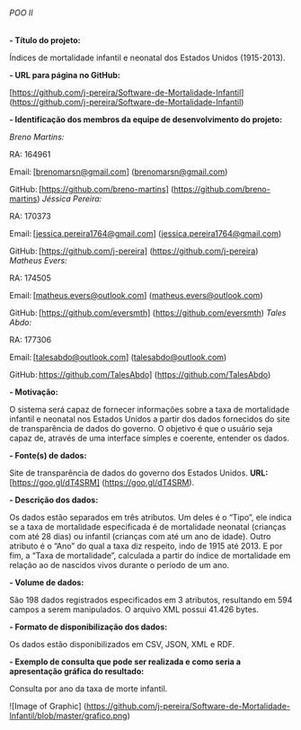 ###### POO II 

 

**- Título do projeto:** 

Índices de mortalidade infantil e neonatal dos Estados Unidos (1915-2013). 

 
**- URL para página no GitHub:** 

[https://github.com/j-pereira/Software-de-Mortalidade-Infantil] (https://github.com/j-pereira/Software-de-Mortalidade-Infantil) 

 
**- Identificação dos membros da equipe de desenvolvimento do projeto:** 

*Breno Martins:* 

RA: 164961  

Email: [brenomarsn@gmail.com] (brenomarsn@gmail.com) 

GitHub: [https://github.com/breno-martins] (https://github.com/breno-martins) 
*Jéssica Pereira:* 

RA: 170373 

Email: [jessica.pereira1764@gmail.com] (jessica.pereira1764@gmail.com) 

GitHub: [https://github.com/j-pereira] (https://github.com/j-pereira) 
 *Matheus Evers:* 

RA: 174505 

Email: [matheus.evers@outlook.com] (matheus.evers@outlook.com) 

GitHub: [https://github.com/eversmth] (https://github.com/eversmth) 
*Tales Abdo:* 

RA: 177306 

Email: [talesabdo@outlook.com] (talesabdo@outlook.com) 

GitHub: https://github.com/TalesAbdo] (https://github.com/TalesAbdo) 

 
**- Motivação:** 

O sistema será capaz de fornecer informações sobre a taxa de mortalidade infantil e neonatal nos Estados Unidos a partir dos dados fornecidos do site de transparência de dados do governo. O objetivo é que o usuário seja capaz de, através de uma interface simples e coerente, entender os dados. 

 
**- Fonte(s) de dados:** 

Site de transparência de dados do governo dos Estados Unidos. **URL:** [https://goo.gl/dT4SRM] (https://goo.gl/dT4SRM). 

**- Descrição dos dados:** 

Os dados estão separados em três atributos. Um deles é o “Tipo”, ele indica se a taxa de mortalidade especificada é de mortalidade neonatal (crianças com até 28 dias) ou infantil (crianças com até um ano de idade). Outro atributo é o “Ano” do qual a taxa diz respeito, indo de 1915 até 2013. E por fim, a “Taxa de mortalidade”, calculada a partir do índice de mortalidade em relação ao de nascidos vivos durante o período de um ano. 

 

**- Volume de dados:** 

São 198 dados registrados especificados em 3 atributos, resultando em 594 campos a serem manipulados. O arquivo XML possui 41.426 bytes. 

 
**- Formato de disponibilização dos dados:** 

Os dados estão disponibilizados em CSV, JSON, XML e RDF. 

 
**- Exemplo de consulta que pode ser realizada e como seria a apresentação gráfica do resultado:** 

Consulta por ano da taxa de morte infantil. 

![Image of Graphic] (https://github.com/j-pereira/Software-de-Mortalidade-Infantil/blob/master/grafico.png)
